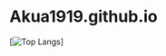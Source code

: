 # Akua1919.github.io
[![Top Langs](https://github-readme-stats.vercel.app/api/top-langs/?username=Akua1919)]
